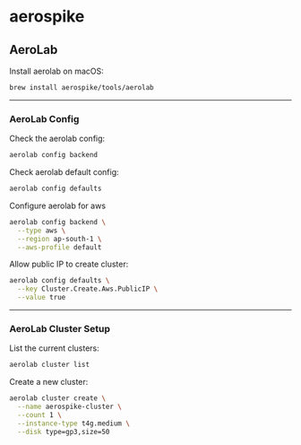 # aerospike


## AeroLab

Install aerolab on macOS:
```bash
brew install aerospike/tools/aerolab
```

---

### AeroLab Config

Check the aerolab config:
```bash
aerolab config backend
```

Check aerolab default config:
```bash
aerolab config defaults
```

Configure aerolab for aws
```bash
aerolab config backend \
  --type aws \
  --region ap-south-1 \
  --aws-profile default
```

Allow public IP to create cluster:
```bash
aerolab config defaults \
  --key Cluster.Create.Aws.PublicIP \
  --value true
```

---

### AeroLab Cluster Setup

List the current clusters:
```bash
aerolab cluster list
```

Create a new cluster:
```bash
aerolab cluster create \
  --name aerospike-cluster \
  --count 1 \
  --instance-type t4g.medium \
  --disk type=gp3,size=50
```
